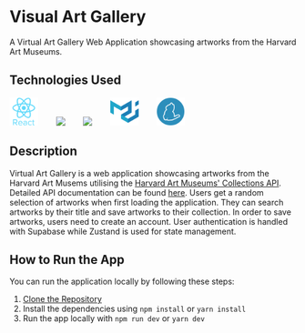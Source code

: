 # Visual Art Gallery

A Virtual Art Gallery Web Application showcasing artworks from the Harvard Art Museums.

## Technologies Used
<a href="https://react.dev/"><img src="https://github.com/mamarmar/tech-icons/blob/main/icons/react/react-original-wordmark.svg" height="50px" /></a>
&nbsp;&nbsp;&nbsp;&nbsp;&nbsp;&nbsp;
<a href="https://docs.pmnd.rs/zustand/getting-started/introduction"><img src="https://github.com/pmndrs/zustand/blob/main/examples/demo/public/logo192.png" height="50px" /></a>
&nbsp;&nbsp;&nbsp;&nbsp;&nbsp;&nbsp;
<a href="https://supabase.com/docs"><img src="https://www.vectorlogo.zone/logos/supabase/supabase-ar21.svg" height="50px" /></a>
&nbsp;&nbsp;&nbsp;&nbsp;&nbsp;&nbsp;
<a href="https://mui.com/"><img src="https://github.com/mamarmar/tech-icons/blob/main/icons/materialui/materialui-original.svg" height="50px" /></a>
&nbsp;&nbsp;&nbsp;&nbsp;&nbsp;&nbsp;
<a href="https://classic.yarnpkg.com/lang/en/"><img src="https://github.com/mamarmar/tech-icons/blob/main/icons/yarn/yarn-original.svg" height="50px" /></a>
&nbsp;&nbsp;&nbsp;&nbsp;&nbsp;&nbsp;

## Description
Virtual Art Gallery is a web application showcasing artworks from the Harvard Art Musems utilising the [Harvard Art
Museums' Collections API](https://harvardartmuseums.org/collections/api). Detailed API documentation can be found [here](https://github.com/harvardartmuseums/api-docs).
Users get a random selection of artworks when first loading the application. They can search artworks by their title and save artworks to their collection. In order to save artworks, users need to create an account. User authentication is handled with Supabase while Zustand is used for state management.


## How to Run the App
You can run the application locally by following these steps:
1) [Clone the Repository](https://github.com/mamarmar/virtual_art_gallery)
2) Install the dependencies using `npm install` or `yarn install`
3) Run the app locally with `npm run dev` or `yarn dev`
